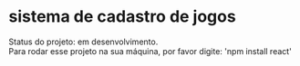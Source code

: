<h1>sistema de cadastro de jogos</h1>
Status do projeto: em desenvolvimento. <br>
Para rodar esse projeto na sua máquina, por favor digite: 
'npm install react'
